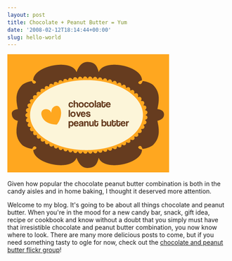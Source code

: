 ```yaml
---
layout: post
title: Chocolate + Peanut Butter = Yum
date: '2008-02-12T18:14:44+00:00'
slug: hello-world
---
```

<img src='images/uploads/2008/02/cpb_clovesp.gif' alt='clovesp' class="yellowborder"/>

Given how popular the chocolate peanut butter combination is both in the candy aisles and in home baking, I thought it deserved more attention. 

Welcome to my blog. It's going to be about all things chocolate and peanut butter. When you're in the mood for a new candy bar, snack, gift idea, recipe or cookbook and know without a doubt that you simply must have that irresistible chocolate and peanut butter combination, you now know where to look. There are many more delicious posts to come, but if you need something tasty to ogle for now, check out the <a href="http://www.flickr.com/groups/chocolateandpeanutbutter/" title="chocolate and peanut butter flickr group" target="_blank">chocolate and peanut butter flickr group</a>!
